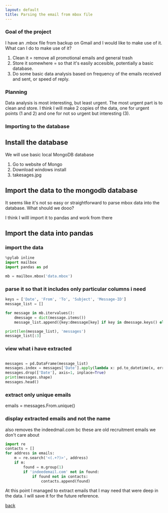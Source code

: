 ```yaml
---
layout: default
title: Parsing the email from mbox file
---
```


### Goal of the project

I have an .mbox file from backup on Gmail and I would like to make use of it. What can I do to make use of it?

1. Clean it = remove all promotional emails and general trash
2. Store it somewhere = so that it's easily accesible, potentially a basic database. 
3. Do some basic data analysis based on frequency of the emails received and sent, or speed of reply. 

### Planning

Data analysis is most interesting, but least urgent. The most urgent part is to clean and store. I think I will make 2 copies of the data, one for urgent points (1 and 2) and one for not so urgent but interesting (3).

### Importing to the database

## Install the database 

We will use basic local MongoDB database

1. Go to website of Mongo
2. Download windows install
3. takesages.jpg

## Import the data to the mongodb database

It seems like it's not so easy or straightforward to parse mbox data into the database. 
What should we dooo?

I think I willl import it to pandas and work from there

## Import the data into pandas

### import the data

```python
%pylab inline
import mailbox
import pandas as pd

mb = mailbox.mbox('data.mbox')
```

### parse it so that it includes only particular columns i need

```python
keys = ['Date', 'From', 'To', 'Subject', 'Message-ID']
message_list = []

for message in mb.itervalues():
    dmessage = dict(message.items())
    message_list.append({key:dmessage[key] if key in dmessage.keys() else '' for key in keys})

print(len(message_list), 'messages')
message_list[:3]

```

### view what i have extracted

```python

messages = pd.DataFrame(message_list)
messages.index = messages['Date'].apply(lambda x: pd.to_datetime(x, errors='coerce'))
messages.drop(['Date'], axis=1, inplace=True)
print(messages.shape)
messages.head()
```

### extract only unique emails 

emails = messages.From.unique()

### display extracted emails and not the name 

also removes the indeedmail.com bc these are old recruitment emails we don't care about

```python
import re
contacts = []
for address in emails:
    m = re.search('<(.+?)>', address)
    if m:
        found = m.group(1)
        if 'indeedemail.com' not in found:
            if found not in contacts:
                contacts.append(found)
```

At this point I managed to extract emails that I may need that were deep in the data. 
I will save it for the future reference. 




[back](./)
